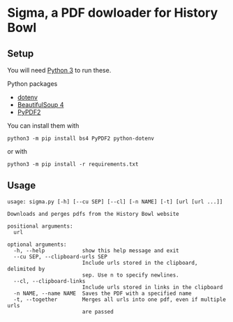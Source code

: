 # Sigma, a PDF dowloader for History Bowl

## Setup

You will need [Python 3](//python.org) to run these.

Python packages

 - [dotenv](//pypi.org/project/python-dotenv/)
 - [BeautifulSoup 4](//pypi.org/project/beautifulsoup4/)
 - [PyPDF2](//pypi.org/project/PyPDF2/)

You can install them with
```
python3 -m pip install bs4 PyPDF2 python-dotenv
```
or with
```
python3 -m pip install -r requirements.txt
```

## Usage

```
usage: sigma.py [-h] [--cu SEP] [--cl] [-n NAME] [-t] [url [url ...]]

Downloads and perges pdfs from the History Bowl website

positional arguments:
  url

optional arguments:
  -h, --help            show this help message and exit
  --cu SEP, --clipboard-urls SEP
                        Include urls stored in the clipboard, delimited by
                        sep. Use n to specify newlines.
  --cl, --clipboard-links
                        Include urls stored in links in the clipboard
  -n NAME, --name NAME  Saves the PDF with a specified name
  -t, --together        Merges all urls into one pdf, even if multiple urls
                        are passed
```
